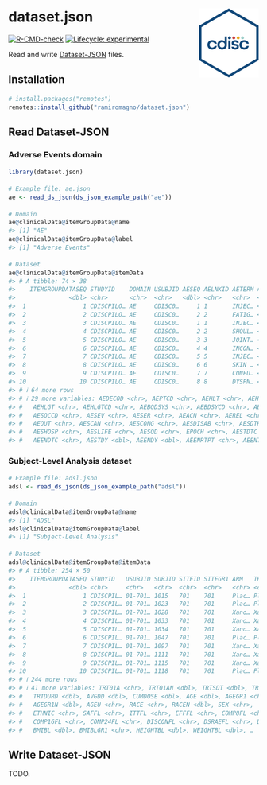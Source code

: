 
<!-- README.md is generated from README.Rmd. Please edit that file -->

# dataset.json <img src="man/figures/logo.svg" align="right" height="139" alt="" />

<!-- badges: start -->

[![R-CMD-check](https://github.com/ramiromagno/dataset.json/actions/workflows/R-CMD-check.yaml/badge.svg)](https://github.com/ramiromagno/dataset.json/actions/workflows/R-CMD-check.yaml)
[![Lifecycle:
experimental](https://img.shields.io/badge/lifecycle-experimental-orange.svg)](https://lifecycle.r-lib.org/articles/stages.html#experimental)
<!-- badges: end -->

Read and write [Dataset-JSON](https://www.cdisc.org/dataset-json) files.

## Installation

``` r
# install.packages("remotes")
remotes::install_github("ramiromagno/dataset.json")
```

## Read Dataset-JSON

### Adverse Events domain

``` r
library(dataset.json)

# Example file: ae.json
ae <- read_ds_json(ds_json_example_path("ae"))

# Domain
ae@clinicalData@itemGroupData@name
#> [1] "AE"
ae@clinicalData@itemGroupData@label
#> [1] "Adverse Events"

# Dataset
ae@clinicalData@itemGroupData@itemData
#> # A tibble: 74 × 38
#>    ITEMGROUPDATASEQ STUDYID    DOMAIN USUBJID AESEQ AELNKID AETERM AELLT AELLTCD
#>               <dbl> <chr>      <chr>  <chr>   <dbl> <chr>   <chr>  <chr> <chr>  
#>  1                1 CDISCPILO… AE     CDISC0…     1 1       INJEC… <NA>  <NA>   
#>  2                2 CDISCPILO… AE     CDISC0…     2 2       FATIG… <NA>  <NA>   
#>  3                3 CDISCPILO… AE     CDISC0…     1 1       INJEC… <NA>  <NA>   
#>  4                4 CDISCPILO… AE     CDISC0…     2 2       SHOUL… <NA>  <NA>   
#>  5                5 CDISCPILO… AE     CDISC0…     3 3       JOINT… <NA>  <NA>   
#>  6                6 CDISCPILO… AE     CDISC0…     4 4       INCON… <NA>  <NA>   
#>  7                7 CDISCPILO… AE     CDISC0…     5 5       INJEC… <NA>  <NA>   
#>  8                8 CDISCPILO… AE     CDISC0…     6 6       SKIN … <NA>  <NA>   
#>  9                9 CDISCPILO… AE     CDISC0…     7 7       CONFU… <NA>  <NA>   
#> 10               10 CDISCPILO… AE     CDISC0…     8 8       DYSPN… <NA>  <NA>   
#> # ℹ 64 more rows
#> # ℹ 29 more variables: AEDECOD <chr>, AEPTCD <chr>, AEHLT <chr>, AEHLTCD <chr>,
#> #   AEHLGT <chr>, AEHLGTCD <chr>, AEBODSYS <chr>, AEBDSYCD <chr>, AESOC <chr>,
#> #   AESOCCD <chr>, AESEV <chr>, AESER <chr>, AEACN <chr>, AEREL <chr>,
#> #   AEOUT <chr>, AESCAN <chr>, AESCONG <chr>, AESDISAB <chr>, AESDTH <chr>,
#> #   AESHOSP <chr>, AESLIFE <chr>, AESOD <chr>, EPOCH <chr>, AESTDTC <chr>,
#> #   AEENDTC <chr>, AESTDY <dbl>, AEENDY <dbl>, AEENRTPT <chr>, AEENTPT <chr>
```

### Subject-Level Analysis dataset

``` r
# Example file: adsl.json
adsl <- read_ds_json(ds_json_example_path("adsl"))

# Domain
adsl@clinicalData@itemGroupData@name
#> [1] "ADSL"
adsl@clinicalData@itemGroupData@label
#> [1] "Subject-Level Analysis"

# Dataset
adsl@clinicalData@itemGroupData@itemData
#> # A tibble: 254 × 50
#>    ITEMGROUPDATASEQ STUDYID   USUBJID SUBJID SITEID SITEGR1 ARM   TRT01P TRT01PN
#>               <dbl> <chr>     <chr>   <chr>  <chr>  <chr>   <chr> <chr>    <dbl>
#>  1                1 CDISCPIL… 01-701… 1015   701    701     Plac… Place…       0
#>  2                2 CDISCPIL… 01-701… 1023   701    701     Plac… Place…       0
#>  3                3 CDISCPIL… 01-701… 1028   701    701     Xano… Xanom…      81
#>  4                4 CDISCPIL… 01-701… 1033   701    701     Xano… Xanom…      54
#>  5                5 CDISCPIL… 01-701… 1034   701    701     Xano… Xanom…      81
#>  6                6 CDISCPIL… 01-701… 1047   701    701     Plac… Place…       0
#>  7                7 CDISCPIL… 01-701… 1097   701    701     Xano… Xanom…      54
#>  8                8 CDISCPIL… 01-701… 1111   701    701     Xano… Xanom…      54
#>  9                9 CDISCPIL… 01-701… 1115   701    701     Xano… Xanom…      54
#> 10               10 CDISCPIL… 01-701… 1118   701    701     Plac… Place…       0
#> # ℹ 244 more rows
#> # ℹ 41 more variables: TRT01A <chr>, TRT01AN <dbl>, TRTSDT <dbl>, TRTEDT <dbl>,
#> #   TRTDURD <dbl>, AVGDD <dbl>, CUMDOSE <dbl>, AGE <dbl>, AGEGR1 <chr>,
#> #   AGEGR1N <dbl>, AGEU <chr>, RACE <chr>, RACEN <dbl>, SEX <chr>,
#> #   ETHNIC <chr>, SAFFL <chr>, ITTFL <chr>, EFFFL <chr>, COMP8FL <chr>,
#> #   COMP16FL <chr>, COMP24FL <chr>, DISCONFL <chr>, DSRAEFL <chr>, DTHFL <chr>,
#> #   BMIBL <dbl>, BMIBLGR1 <chr>, HEIGHTBL <dbl>, WEIGHTBL <dbl>, …
```

## Write Dataset-JSON

TODO.
